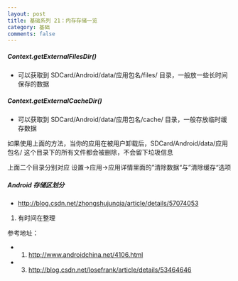 ```yaml
---
layout: post
title: 基础系列 21：内存存储一览
category: 基础
comments: false
---
```

 
##### Context.getExternalFilesDir()

* 可以获取到 SDCard/Android/data/应用包名/files/ 目录，一般放一些长时间保存的数据   

##### Context.getExternalCacheDir()

* 可以获取到 SDCard/Android/data/应用包名/cache/ 目录，一般存放临时缓存数据
    
如果使用上面的方法，当你的应用在被用户卸载后，SDCard/Android/data/应用包名/ 这个目录下的所有文件都会被删除，不会留下垃圾信息  
    
上面二个目录分别对应 设置->应用->应用详情里面的”清除数据“与”清除缓存“选项
  
##### Android 存储区划分

* <http://blog.csdn.net/zhongshujunqia/article/details/57074053>


  
1. 有时间在整理

参考地址：

* 1. <http://www.androidchina.net/4106.html>
* 3. <http://blog.csdn.net/losefrank/article/details/53464646>
	
	
	
	
	
	
	
	
	
	
	
	
	
	
	